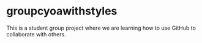 # groupcyoawithstyles

This is a student group project where we are learning how to use GitHub to collaborate with others.
